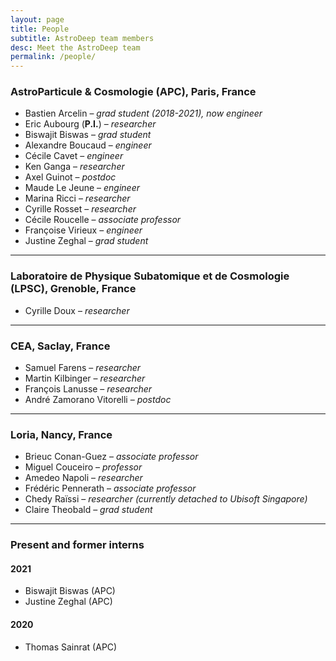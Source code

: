 ```yaml
---
layout: page
title: People
subtitle: AstroDeep team members
desc: Meet the AstroDeep team
permalink: /people/
---
```


### AstroParticule & Cosmologie (APC), Paris, France

- Bastien Arcelin – _grad student (2018-2021), now engineer_
- Eric Aubourg (**P.I.**) – _researcher_
- Biswajit Biswas – _grad student_
- Alexandre Boucaud – _engineer_
- Cécile Cavet – _engineer_
- Ken Ganga – _researcher_
- Axel Guinot – _postdoc_
- Maude Le Jeune – _engineer_
- Marina Ricci – _researcher_
- Cyrille Rosset – _researcher_
- Cécile Roucelle – _associate professor_
- Françoise Virieux – _engineer_
- Justine Zeghal – _grad student_

---

### Laboratoire de Physique Subatomique et de Cosmologie (LPSC), Grenoble, France

- Cyrille Doux – _researcher_

---

### CEA, Saclay, France

- Samuel Farens – _researcher_
- Martin Kilbinger – _researcher_
- François Lanusse – _researcher_
- André Zamorano Vitorelli – _postdoc_

---

### Loria, Nancy, France

- Brieuc Conan-Guez – _associate professor_
- Miguel Couceiro – _professor_
- Amedeo Napoli – _researcher_
- Frédéric Pennerath – _associate professor_ 
- Chedy Raïssi – _researcher (currently detached to Ubisoft Singapore)_
- Claire Theobald – _grad student_

---
### Present and former interns

#### 2021

- Biswajit Biswas (APC)
- Justine Zeghal (APC)

#### 2020

- Thomas Sainrat (APC)

